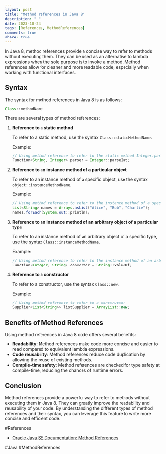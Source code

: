 ```yaml
---
layout: post
title: "Method references in Java 8"
description: " "
date: 2023-10-24
tags: [References, MethodReferences]
comments: true
share: true
---
```


In Java 8, method references provide a concise way to refer to methods without executing them. They can be used as an alternative to lambda expressions when the sole purpose is to invoke a method. Method references allow for cleaner and more readable code, especially when working with functional interfaces.

## Syntax

The syntax for method references in Java 8 is as follows:

```java
Class::methodName
```

There are several types of method references:

1. **Reference to a static method**

   To refer to a static method, use the syntax `Class::staticMethodName`.

   Example:

   ```java
   // Using method reference to refer to the static method Integer.parseInt
   Function<String, Integer> parser = Integer::parseInt;
   ```

2. **Reference to an instance method of a particular object**

   To refer to an instance method of a specific object, use the syntax `object::instanceMethodName`.

   Example:

   ```java
   // Using method reference to refer to the instance method of a specific object
   List<String> names = Arrays.asList("Alice", "Bob", "Charlie");
   names.forEach(System.out::println);
   ```

3. **Reference to an instance method of an arbitrary object of a particular type**

   To refer to an instance method of an arbitrary object of a specific type, use the syntax `Class::instanceMethodName`.

   Example:

   ```java
   // Using method reference to refer to the instance method of an arbitrary object of a specific type
   Function<Integer, String> converter = String::valueOf;
   ```

4. **Reference to a constructor**

   To refer to a constructor, use the syntax `Class::new`.

   Example:

   ```java
   // Using method reference to refer to a constructor
   Supplier<List<String>> listSupplier = ArrayList::new;
   ```

## Benefits of Method References

Using method references in Java 8 code offers several benefits:

- **Readability**: Method references make code more concise and easier to read compared to equivalent lambda expressions.
- **Code reusability**: Method references reduce code duplication by allowing the reuse of existing methods.
- **Compile-time safety**: Method references are checked for type safety at compile-time, reducing the chances of runtime errors.

## Conclusion

Method references provide a powerful way to refer to methods without executing them in Java 8. They can greatly improve the readability and reusability of your code. By understanding the different types of method references and their syntax, you can leverage this feature to write more concise and efficient code.

#References
- [Oracle Java SE Documentation: Method References](https://docs.oracle.com/javase/tutorial/java/javaOO/methodreferences.html)

#Java #MethodReferences